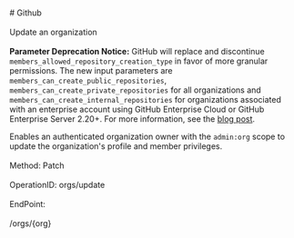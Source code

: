 <br>#     Github</br>
<br>Update an organization</br>
<br>**Parameter Deprecation Notice:** GitHub will replace and discontinue `members_allowed_repository_creation_type` in favor of more granular permissions. The new input parameters are `members_can_create_public_repositories`, `members_can_create_private_repositories` for all organizations and `members_can_create_internal_repositories` for organizations associated with an enterprise account using GitHub Enterprise Cloud or GitHub Enterprise Server 2.20+. For more information, see the [blog post](https://developer.github.com/changes/2019-12-03-internal-visibility-changes).

Enables an authenticated organization owner with the `admin:org` scope to update the organization's profile and member privileges.</br>
<br>Method: Patch</br>
<br>OperationID: orgs/update</br>
<br>EndPoint:</br>
<br>/orgs/{org}</br>
